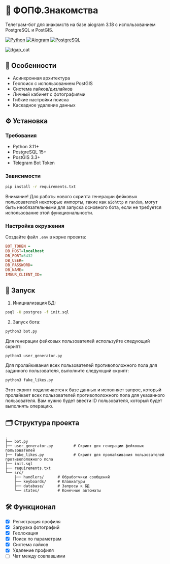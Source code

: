 # 🚀 ФОПФ.Знакомства

Телеграм-бот для знакомств на базе aiogram 3.18 с использованием PostgreSQL и PostGIS.

[![Python](https://img.shields.io/badge/Python-3.11%2B-blue)](https://python.org)
[![Aiogram](https://img.shields.io/badge/Aiogram-3.18-green)](https://aiogram.dev)
[![PostgreSQL](https://img.shields.io/badge/PostgreSQL-15%2B-blue)](https://postgresql.org)


![dgap_cat](https://i.imgur.com/NX2BCna.jpeg)

## 📌 Особенности
- Асинхронная архитектура
- Геопоиск с использованием PostGIS
- Система лайков/дизлайков
- Личный кабинет с фотографиями
- Гибкие настройки поиска
- Каскадное удаление данных

## ⚙️ Установка

### Требования
- Python 3.11+
- PostgreSQL 15+
- PostGIS 3.3+
- Telegram Bot Token

### Зависимости
```bash
pip install -r requirements.txt
```

Внимание! Для работы нового скрипта генерации фейковых пользователей некоторые импорты, такие как `aiohttp` и `random`, могут быть необязательными для запуска основного бота, если не требуется использование этой функциональности.

### Настройка окружения
Создайте файл `.env` в корне проекта:
```ini
BOT_TOKEN =
DB_HOST=localhost
DB_PORT=5432
DB_USER=
DB_PASSWORD=
DB_NAME=
IMGUR_CLIENT_ID=
```

## 🏃 Запуск
1. Инициализация БД:
```bash
psql -U postgres -f init.sql
```

2. Запуск бота:
```bash
python3 bot.py
```

Для генерации фейковых пользователей используйте следующий скрипт:
```bash
python3 user_generator.py
```

Для пролайкивания всех пользователей противоположного пола для заданного пользователя, выполните следующий скрипт:

```bash
python3 fake_likes.py
```

Этот скрипт подключается к базе данных и исполняет запрос, который пролайкает всех пользователей противоположного пола для указанного пользователя. Вам нужно будет ввести ID пользователя, который будет выполнять операцию.

## 🗂 Структура проекта
```
.
├── bot.py
├── user_generator.py         # Скрипт для генерации фейковых пользователей
├── fake_likes.py             # Скрипт для пролайкивания пользователей противоположного пола
├── init.sql
├── requirements.txt
└── src/
    ├── handlers/      # Обработчики сообщений
    ├── keyboards/     # Клавиатуры
    ├── database/      # Запросы к БД
    └── states/        # Конечные автоматы
```

## 🛠 Функционал
- [x] Регистрация профиля
- [x] Загрузка фотографий
- [x] Геолокация
- [x] Поиск по параметрам
- [x] Система лайков
- [x] Удаление профиля
- [ ] Чат между совпавшими
